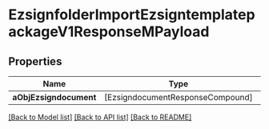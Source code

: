 # EzsignfolderImportEzsigntemplatepackageV1ResponseMPayload

## Properties
Name | Type | Description | Notes
------------ | ------------- | ------------- | -------------
**aObjEzsigndocument** | [EzsigndocumentResponseCompound] |  | 

[[Back to Model list]](../README.md#documentation-for-models) [[Back to API list]](../README.md#documentation-for-api-endpoints) [[Back to README]](../README.md)


